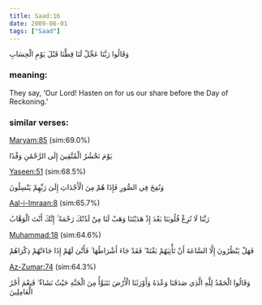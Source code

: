 ```yaml
---
title: Saad:16
date: 2009-06-01
tags: ["Saad"]
---
```

وَقَالُوا رَبَّنَا عَجِّلْ لَنَا قِطَّنَا قَبْلَ يَوْمِ الْحِسَابِ
### meaning: 
They say, ‘Our Lord! Hasten on for us our share before the Day of Reckoning.’
### similar verses: 

[Maryam:85](/19/85) (sim:69.0%)

يَوْمَ نَحْشُرُ الْمُتَّقِينَ إِلَى الرَّحْمَٰنِ وَفْدًا

[Yaseen:51](/36/51) (sim:68.5%)

وَنُفِخَ فِي الصُّورِ فَإِذَا هُمْ مِنَ الْأَجْدَاثِ إِلَىٰ رَبِّهِمْ يَنْسِلُونَ

[Aal-i-Imraan:8](/3/8) (sim:65.7%)

رَبَّنَا لَا تُزِغْ قُلُوبَنَا بَعْدَ إِذْ هَدَيْتَنَا وَهَبْ لَنَا مِنْ لَدُنْكَ رَحْمَةً ۚ إِنَّكَ أَنْتَ الْوَهَّابُ

[Muhammad:18](/47/18) (sim:64.6%)

فَهَلْ يَنْظُرُونَ إِلَّا السَّاعَةَ أَنْ تَأْتِيَهُمْ بَغْتَةً ۖ فَقَدْ جَاءَ أَشْرَاطُهَا ۚ فَأَنَّىٰ لَهُمْ إِذَا جَاءَتْهُمْ ذِكْرَاهُمْ

[Az-Zumar:74](/39/74) (sim:64.3%)

وَقَالُوا الْحَمْدُ لِلَّهِ الَّذِي صَدَقَنَا وَعْدَهُ وَأَوْرَثَنَا الْأَرْضَ نَتَبَوَّأُ مِنَ الْجَنَّةِ حَيْثُ نَشَاءُ ۖ فَنِعْمَ أَجْرُ الْعَامِلِينَ
